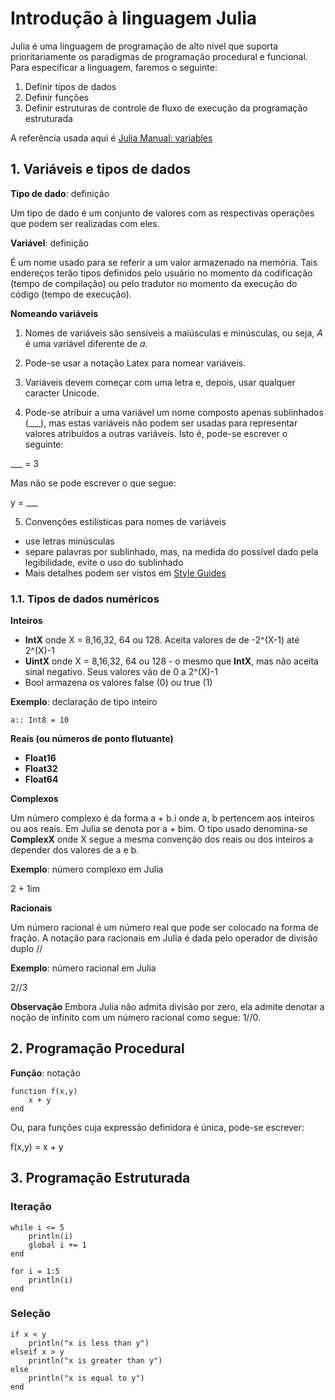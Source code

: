 # Introdução à linguagem Julia
Julia é uma linguagem de programação de alto nível que suporta prioritariamente os paradigmas de programação procedural e funcional.  Para especificar a linguagem, faremos o seguinte:

1. Definir tipos de dados
2. Definir funções
3. Definir estruturas de controle de fluxo de execução da programação estruturada

A referência usada aqui é [Julia Manual: variables](https://docs.julialang.org/en/v1/manual/variables/)
 
## 1. Variáveis e tipos de dados

**Tipo de dado**: definição

Um tipo de dado é um conjunto de valores com as respectivas operações que podem ser realizadas com eles. 



**Variável**: definição

É um nome usado para se referir a um valor armazenado na memória.  Tais endereços terão tipos definidos pelo usuário no momento da codificação (tempo de compilação) ou pelo tradutor no momento da execução do código (tempo de execução).

**Nomeando variáveis**

1. Nomes de variáveis são sensíveis a maiúsculas e minúsculas, ou seja, *A* é uma variável diferente de *a*.

2. Pode-se usar a notação Latex para nomear variáveis.

3. Variáveis devem começar com uma letra e, depois, usar qualquer caracter Unicode.

4. Pode-se atribuir a uma variável um nome composto apenas sublinhados (___), mas estas variáveis não podem ser usadas para  representar valores atribuídos a outras variáveis.  Isto é, pode-se escrever o seguinte:

___ = 3

Mas não se pode escrever o que segue:

y = ___

5. Convenções estilísticas para nomes de variáveis

- use letras minúsculas
- separe palavras por sublinhado, mas, na medida do possível dado pela legibilidade, evite o uso do sublinhado
- Mais detalhes podem ser vistos em [Style Guides](https://docs.julialang.org/en/v1/manual/style-guide/#Style-Guide)

### 1.1. Tipos de dados numéricos

**Inteiros**

- **IntX** onde X = 8,16,32, 64 ou 128.  Aceita valores de de -2^(X-1) até 2^(X)-1
- **UintX** onde X = 8,16,32, 64 ou 128 - o mesmo que **IntX**, mas não aceita sinal negativo.  Seus valores vão de 0 a 2^(X)-1
- Bool armazena os valores false (0) ou true (1)

**Exemplo**: declaração de tipo inteiro 

```
a:: Int8 = 10
```


**Reais (ou números de ponto flutuante)**

- **Float16**
- **Float32**
- **Float64**

**Complexos**

Um número complexo é da forma a + b.i onde a, b pertencem aos inteiros ou aos reais.  Em Julia se denota por a + bim. O tipo usado denomina-se **ComplexX** onde X segue a mesma convenção dos reais ou dos inteiros a depender dos valores de a e b.

**Exemplo**: número complexo em  Julia

2 + 1im


**Racionais**

Um número racional é um número real que pode ser colocado na forma de fração.  A notação para racionais em Julia é dada pelo operador de divisão duplo //

**Exemplo**: número racional em Julia

2//3

**Observação**
Embora Julia não admita divisão por zero, ela admite denotar a noção de infinito com um número racional como segue: 1//0.



## 2. Programação Procedural

**Função**: notação

```
function f(x,y)
	x + y
end
```

Ou, para funçôes cuja expressão definidora é única, pode-se escrever:

f(x,y) = x + y 


## 3. Programação Estruturada


### Iteração

```
while i <= 5
    println(i)
    global i += 1
end
```

```
for i = 1:5
    println(i)
end
```

### Seleção

```
if x < y
    println("x is less than y")
elseif x > y
    println("x is greater than y")
else
    println("x is equal to y")
end
```


